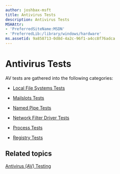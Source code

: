 ```yaml
---
author: joshbax-msft
title: Antivirus Tests
description: Antivirus Tests
MSHAttr:
- 'PreferredSiteName:MSDN'
- 'PreferredLib:/library/windows/hardware'
ms.assetid: 9a858713-0d8d-4a2c-96f1-a4cc8f76adca
---
```


# Antivirus Tests


AV tests are gathered into the following categories:

-   [Local File Systems Tests](local-file-systems-tests.md)

-   [Mailslots Tests](mailslots-tests.md)

-   [Named Pipe Tests](named-pipe-tests.md)

-   [Network Filter Driver Tests](network-filter-driver-tests.md)

-   [Process Tests](process-tests.md)

-   [Registry Tests](registry-tests.md)

## Related topics


[Antivirus (AV) Testing](antivirus--av--testing.md)

 

 







